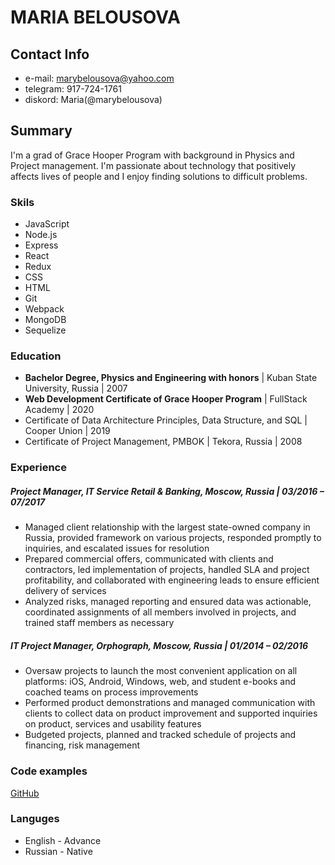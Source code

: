 # MARIA BELOUSOVA
## Contact Info
* e-mail: marybelousova@yahoo.com
* telegram: 917-724-1761
* diskord: Maria(@marybelousova)
## Summary 
I'm a grad of Grace Hooper Program with background in Physics and Project management. I'm passionate about technology that positively affects lives of people and I enjoy finding solutions to difficult problems.
### Skils
* JavaScript
* Node.js
* Express
* React
* Redux
* CSS
* HTML
* Git
* Webpack
* MongoDB
* Sequelize 
### Education
* **Bachelor Degree, Physics and Engineering with honors** | Kuban State University, Russia | 2007 
* **Web Development Certificate of Grace Hooper Program** | FullStack Academy | 2020 
* Certificate of Data Architecture Principles, Data Structure, and SQL | Cooper Union | 2019 
* Certificate of Project Management, PMBOK | Tekora, Russia | 2008
### Experience 
##### Project Manager, IT Service Retail & Banking, Moscow, Russia | 03/2016 – 07/2017
* Managed client relationship with the largest state-owned company in Russia, provided framework on various projects, responded promptly to inquiries, and escalated issues for resolution
* Prepared commercial offers, communicated with clients and contractors, led implementation of projects, handled SLA and project profitability, and collaborated with engineering leads to ensure efficient delivery of services
* Analyzed risks, managed reporting and ensured data was actionable, coordinated assignments of all members involved in projects, and trained staff members as necessary
##### IT Project Manager, Orphograph, Moscow, Russia | 01/2014 – 02/2016
* Oversaw projects to launch the most convenient application on all platforms: iOS, Android, Windows, web, and student e-books and coached teams on process improvements
* Performed product demonstrations and managed communication with clients to collect data on product improvement and supported inquiries on product, services and usability features
* Budgeted projects, planned and tracked schedule of projects and financing, risk management
### Code examples
[GitHub](http://github.com/marybelousova)
### Languges 
* English - Advance
* Russian - Native